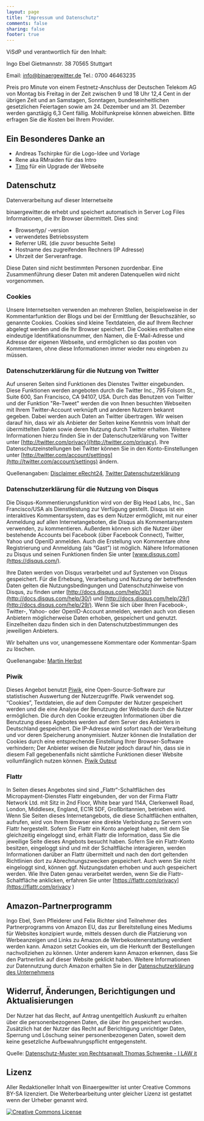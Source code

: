 ```yaml
---
layout: page
title: "Impressum und Datenschutz"
comments: false
sharing: false
footer: true
---
```

ViSdP und verantwortlich für den Inhalt:

Ingo Ebel
Gietmannstr. 38
70565 Stuttgart

Email: info@binaergewitter.de
Tel.: 0700 46463235

Preis pro Minute von einem Festnetz-Anschluss der Deutschen Telekom AG von Montag bis Freitag in der Zeit zwischen 9 und 18 Uhr 12,4 Cent in der übrigen Zeit und an Samstagen, Sonntagen, bundeseinheitlichen
gesetzlichen Feiertagen sowie am 24. Dezember und am 31. Dezember werden ganztägig 6,3 Cent fällig.
Mobilfunkpreise können abweichen. Bitte erfragen Sie die Kosten bei Ihrem Provider.

## Ein Besonderes Danke an

* Andreas Tschirpke für die Logo-Idee und Vorlage
* Rene aka RMraiden für das Intro
* [Timo](https://github.com/flecno ) für ein Upgrade der Webseite

## Datenschutz

Datenverarbeitung auf dieser Internetseite

binaergewitter.de erhebt und speichert automatisch in Server Log Files Informationen, die Ihr Browser übermittelt. Dies sind:

* Browsertyp/ -version
* verwendetes Betriebssystem
* Referrer URL (die zuvor besuchte Seite)
* Hostname des zugreifenden Rechners (IP Adresse)
* Uhrzeit der Serveranfrage.

Diese Daten sind nicht bestimmten Personen zuordenbar. Eine Zusammenführung dieser Daten mit anderen Datenquellen wird nicht vorgenommen.

### Cookies

Unsere Internetseiten verwenden an mehreren Stellen, beispielsweise in der Kommentarfunktion der Blogs und bei der Ermittlung der Besuchszähler, so genannte Cookies. Cookies sind kleine Textdateien, die auf Ihrem Rechner abgelegt werden und die Ihr Browser speichert. Die Cookies enthalten eine eindeutige Identifikationsnummer, den Namen, die E-Mail-Adresse und Adresse der eigenen Webseite, und ermöglichen so das posten von Kommentaren, ohne diese Informationen immer wieder neu eingeben zu müssen.

### Datenschutzerklärung für die Nutzung von Twitter

Auf unseren Seiten sind Funktionen des Dienstes Twitter eingebunden. Diese Funktionen werden angeboten durch die Twitter Inc., 795 Folsom St., Suite 600, San Francisco, CA 94107, USA. Durch das Benutzen von Twitter und der Funktion "Re-Tweet" werden die von Ihnen besuchten Webseiten mit Ihrem Twitter-Account verknüpft und anderen Nutzern bekannt gegeben. Dabei werden auch Daten an Twitter übertragen.
Wir weisen darauf hin, dass wir als Anbieter der Seiten keine Kenntnis vom Inhalt der übermittelten Daten sowie deren Nutzung durch Twitter erhalten. Weitere Informationen hierzu finden Sie in der Datenschutzerklärung von Twitter unter [http://twitter.com/privacy](http://twitter.com/privacy).
Ihre Datenschutzeinstellungen bei Twitter können Sie in den Konto-Einstellungen unter [http://twitter.com/account/settings](http://twitter.com/account/settings) ändern.

Quellenangaben: [Disclaimer eRecht24](http://www.e-recht24.de/muster-disclaimer.htm), [Twitter Datenschutzerklärung](http://twitter.com/privacy)

### Datenschutzerklärung für die Nutzung von Disqus

Die Disqus-Kommentierungsfunktion wird von der Big Head Labs, Inc., San Francisco/USA als Dienstleistung zur Verfügung
gestellt. Disqus ist ein interaktives Kommentarsystem, das es dem Nutzer ermöglicht, mit nur einer Anmeldung auf allen
Internetangeboten, die Disqus als Kommentarsystem verwenden, zu kommentieren. Außerdem können sich die Nutzer über
bestehende Accounts bei Facebook (über Facebook Connect), Twitter, Yahoo und OpenID anmelden. Auch die Erstellung von
Kommentare ohne Registrierung und Anmeldung (als “Gast”) ist möglich. Nähere Informationen zu Disqus und seinen
Funktionen finden Sie unter [www.disqus.com](https://disqus.com/).

Ihre Daten werden von Disqus verarbeitet und auf Systemen von Disqus gespeichert. Für die Erhebung, Verarbeitung und
Nutzung der betreffenden Daten gelten die Nutzungsbedingungen und Datenschutzhinweise von Disqus, zu finden unter
[http://docs.disqus.com/help/30/](http://docs.disqus.com/help/30/) und [http://docs.disqus.com/help/29/](http://docs.disqus.com/help/29/). Wenn Sie sich
über Ihren Facebook-, Twitter-,
Yahoo- oder OpenID-Account anmelden, werden auch von diesen Anbietern möglicherweise Daten erhoben, gespeichert und
genutzt. Einzelheiten dazu finden sich in den Datenschutzbestimmungen des jeweiligen Anbieters.

Wir behalten uns vor, unangemessene Kommentare oder Kommentar-Spam zu löschen.

Quellenangabe: [Martin Herbst](http://www.brisoft.de/de/impressum/erklarung-zum-datenschutz/)

### Piwik 
Dieses Angebot benutzt [Piwik](http://piwik.org/ ), eine Open-Source-Software zur statistischen Auswertung der Nutzerzugriffe. Piwik verwendet sog. “Cookies”, Textdateien, die auf dem Computer der Nutzer gespeichert werden und die eine Analyse der Benutzung der Website durch die Nutzer ermöglichen. Die durch den Cookie erzeugten Informationen über die Benutzung dieses Agebotes werden auf dem Server des Anbieters in Deutschland gespeichert. Die IP-Adresse wird sofort nach der Verarbeitung und vor deren Speicherung anonymisiert. Nutzer können die Installation der Cookies durch eine entsprechende Einstellung Ihrer Browser-Software verhindern; Der Anbieter weisen die Nutzer jedoch darauf hin, dass sie in diesem Fall gegebenenfalls nicht sämtliche Funktionen dieser Website vollumfänglich nutzen können. 
[Piwik Output](http://piwik.roothausen.de/index.php?module=CoreAdminHome&action=optOut&language=de )

### Flattr
In Seiten dieses Angebotes sind sind „Flattr“-Schaltflächen des Micropayment-Dienstes Flattr eingebunden, der von der Firma Flattr Network Ltd. mit Sitz in 2nd Floor, White bear yard 114A, Clerkenwell Road, London, Middlesex, England, EC1R 5DF, Großbritannien, betrieben wird. Wenn Sie Seiten dieses Internetangebots, die diese Schaltflächen enthalten, aufrufen, wird von Ihrem Browser eine direkte Verbindung zu Servern von Flattr hergestellt. Sofern Sie Flattr ein Konto angelegt haben, mit dem Sie gleichzeitig eingeloggt sind, erhält Flattr die Information, dass Sie die jeweilige Seite dieses Angebots besucht haben. Sofern Sie ein Flattr-Konto besitzen, eingeloggt sind und mit der Schaltfläche interagieren, werden Informationen darüber an Flattr übermittelt und nach den dort geltenden Richtlinien dort zu Abrechnungszwecken gespeichert. Auch wenn Sie nicht eingeloggt sind, können ggf. Nutzungsdaten erhoben und auch gespeichert werden. Wie Ihre Daten genau verarbeitet werden, wenn Sie die Flattr-Schaltfläche anklicken, erfahren Sie unter [https://flattr.com/privacy](https://flattr.com/privacy )

## Amazon-Partnerprogramm
Ingo Ebel, Sven Pfleiderer und Felix Richter sind Teilnehmer des Partnerprogramms von Amazon EU, das zur Bereitstellung eines Mediums für Websites konzipiert wurde, mittels dessen durch die Platzierung von Werbeanzeigen und Links zu Amazon.de Werbekostenerstattung verdient werden kann. Amazon setzt Cookies ein, um die Herkunft der Bestellungen nachvollziehen zu können. Unter anderem kann Amazon erkennen, dass Sie den Partnerlink auf dieser Website geklickt haben. Weitere Informationen zur Datennutzung durch Amazon erhalten Sie in der [Datenschutzerklärung des Unternehmens](http://www.amazon.de/gp/help/customer/display.html/ref=footer_privacy?ie=UTF8&nodeId=3312401 )

## Widerruf, Änderungen, Berichtigungen und Aktualisierungen
Der Nutzer hat das Recht, auf Antrag unentgeltlich Auskunft zu erhalten über die personenbezogenen Daten, die über ihn gespeichert wurden. Zusätzlich hat der Nutzer das Recht auf Berichtigung unrichtiger Daten, Sperrung und Löschung seiner personenbezogenen Daten, soweit dem keine gesetzliche Aufbewahrungspflicht entgegensteht.

Quelle: [Datenschutz-Muster von Rechtsanwalt Thomas Schwenke - I LAW it](http://rechtsanwalt-schwenke.de/smmr-buch/datenschutz-muster-generator-fuer-webseiten-blogs-und-social-media )

## Lizenz

Aller Redaktioneller Inhalt von Binaergewitter ist unter Creative Commons BY-SA lizenziert. Die Weiterbearbeitung unter gleicher Lizenz ist gestattet wenn der Urheber genannt wird.

<a rel="license" href="http://creativecommons.org/licenses/by-sa/3.0/de"><img alt="Creative Commons License" style="border-width:0" src="https://i.creativecommons.org/l/by-sa/3.0/de/88x31.png" /></a>
